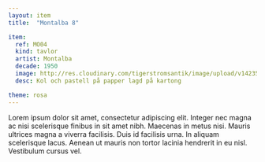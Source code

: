 ```yaml
---
layout: item
title:  "Montalba 8"

item:
  ref: MO04
  kind: tavlor
  artist: Montalba
  decade: 1950
  image: http://res.cloudinary.com/tigerstromsantik/image/upload/v1423508165/Clara_Montalba_6_u3xa9h.jpg
  desc: Kol och pastell på papper lagd på kartong

theme: rosa
---
```


Lorem ipsum dolor sit amet, consectetur adipiscing elit. Integer nec magna ac nisi scelerisque finibus in sit amet nibh. Maecenas in metus nisi. Mauris ultrices magna a viverra facilisis. Duis id facilisis urna. In aliquam scelerisque lacus. Aenean ut mauris non tortor lacinia hendrerit in eu nisl. Vestibulum cursus vel.
